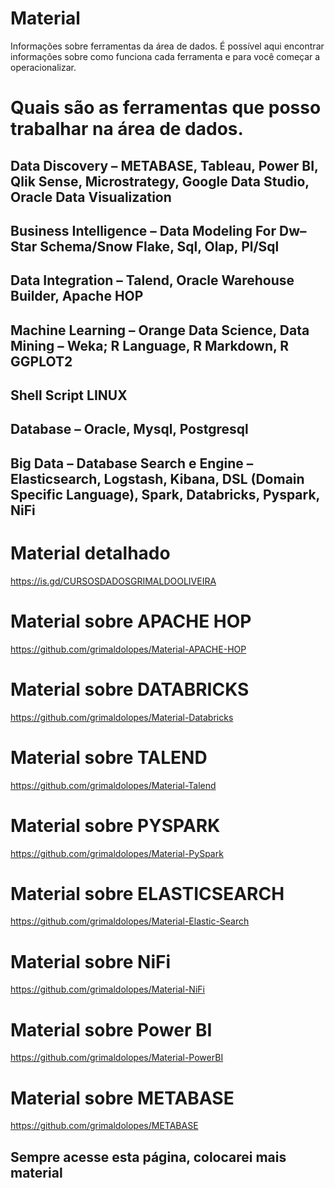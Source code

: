 # Material
Informações sobre ferramentas da área de dados. 
É possível aqui encontrar informações sobre como funciona cada ferramenta e para você começar a operacionalizar.

# Quais são as ferramentas que posso trabalhar na área de dados.

## Data Discovery – METABASE, Tableau, Power BI, Qlik Sense, Microstrategy, Google Data Studio, Oracle Data Visualization
## Business Intelligence – Data Modeling For Dw– Star Schema/Snow Flake, Sql, Olap, Pl/Sql
## Data Integration – Talend, Oracle Warehouse Builder, Apache HOP
## Machine Learning – Orange Data Science, Data Mining – Weka; R Language, R Markdown, R GGPLOT2
## Shell Script LINUX
## Database – Oracle, Mysql, Postgresql
## Big Data – Database Search e Engine – Elasticsearch, Logstash, Kibana, DSL (Domain Specific Language), Spark, Databricks, Pyspark, NiFi

# Material detalhado
https://is.gd/CURSOSDADOSGRIMALDOOLIVEIRA

# Material sobre APACHE HOP
https://github.com/grimaldolopes/Material-APACHE-HOP

# Material sobre DATABRICKS
https://github.com/grimaldolopes/Material-Databricks

# Material sobre TALEND
https://github.com/grimaldolopes/Material-Talend

# Material sobre PYSPARK
https://github.com/grimaldolopes/Material-PySpark

# Material sobre ELASTICSEARCH

https://github.com/grimaldolopes/Material-Elastic-Search

# Material sobre NiFi
https://github.com/grimaldolopes/Material-NiFi

# Material sobre Power BI
https://github.com/grimaldolopes/Material-PowerBI

# Material sobre METABASE
https://github.com/grimaldolopes/METABASE

## Sempre acesse esta página, colocarei mais material

